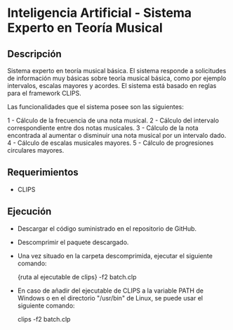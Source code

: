 # Inteligencia Artificial - Sistema Experto en Teoría Musical

## Descripción

Sistema experto en teoría musical básica. El sistema responde a solicitudes de información muy básicas sobre teoría musical básica, como por ejemplo intervalos, escalas mayores y acordes. El sistema está basado en reglas para el framework CLIPS.

Las funcionalidades que el sistema posee son las siguientes:

1 - Cálculo de la frecuencia de una nota musical.
2 - Cálculo del intervalo correspondiente entre dos notas musicales.
3 - Cálculo de la nota encontrada al aumentar o disminuir una nota musical por un intervalo dado.
4 - Cálculo de escalas musicales mayores.
5 - Cálculo de progresiones circulares mayores.

## Requerimientos

- CLIPS

## Ejecución

- Descargar el código suministrado en el repositorio de GitHub.
- Descomprimir el paquete descargado.
- Una vez situado en la carpeta descomprimida, ejecutar el siguiente comando:

    {ruta al ejecutable de clips} -f2 batch.clp

- En caso de añadir del ejecutable de CLIPS a la variable PATH de Windows o en el directorio "/usr/bin" de Linux, se puede usar el siguiente comando:

    clips -f2 batch.clp
